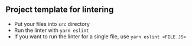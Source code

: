 ## Project template for lintering
- Put your files into `src` directory
- Run the linter with `yarn eslint`
- If you want to run the linter for a single file, use `yarn eslint <FILE.JS>`
